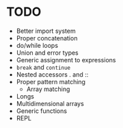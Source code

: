 # TODO

- Better import system
- Proper concatenation
- do/while loops
- Union and error types
- Generic assignment to expressions
- `break` and `continue`
- Nested accessors . and ::
- Proper pattern matching
    - Array matching
- Longs
- Multidimensional arrays
- Generic functions
- REPL